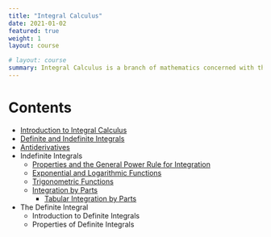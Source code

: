 ```yaml
---
title: "Integral Calculus"
date: 2021-01-02
featured: true
weight: 1
layout: course

# layout: course
summary: Integral Calculus is a branch of mathematics concerned with the theory and applications of integrals and integration. Some of its applications are determining areas under a curve, volumes of solids of revolution, and lengths of curves. The integral corresponds to summing infinitesimal pieces to describe the continuous region.  In other words, integral calculus is concerned with the process or idea of breaking down into parts to compute the whole. The term part is the infinitesimal piece derived from the concept of differentials. As you may have already noticed, Integral Calculus complements the principles of Differential Calculus.
---
```


# Contents


- [Introduction to Integral Calculus](../calculus/IC-0.1-introduction-to-integral-calculus)
- [Definite and Indefinite Integrals](../calculus/IC-1.1-definite-and-indefinite-integrals)
- [Antiderivatives](../calculus/IC-2.1-antiderivatives)
- Indefinite Integrals
  - [Properties and the General Power Rule for Integration](../calculus/IC-3.1-properties-and-the-general-power-rule-for-integration)
  - [Exponential and Logarithmic Functions](../calculus/IC-3.2-exponential-and-logarithmic-functions)
  - [Trigonometric Functions](../calculus/IC-3.3-trigonometric-functions)
  - [Integration by Parts](../calculus/IC-3.4-integration-by-parts)
    - [Tabular Integration by Parts](../calculus/IC-3.5-tabular-integration-by-parts)
- The Definite Integral
  - Introduction to Definite Integrals
  - Properties of Definite Integrals
